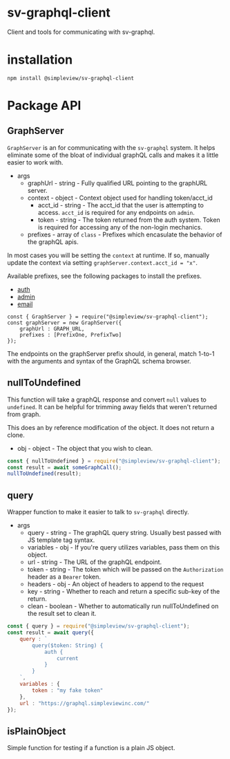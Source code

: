 # sv-graphql-client
Client and tools for communicating with sv-graphql.

# installation

```
npm install @simpleview/sv-graphql-client
```

# Package API

## GraphServer

`GraphServer` is an for communicating with the `sv-graphql` system. It helps eliminate some of the bloat of individual graphQL calls and makes it a little easier to work with.


* args
	* graphUrl - string - Fully qualified URL pointing to the graphURL server.
	* context - object - Context object used for handling token/acct_id
		* acct_id - string - The acct_id that the user is attempting to access. `acct_id` is required for any endpoints on `admin`.
		* token - string - The token returned from the auth system. Token is required for accessing any of the non-login mechanics.
	* prefixes - array of `class` - Prefixes which encasulate the behavior of the graphQL apis.

In most cases you will be setting the `context` at runtime. If so, manually update the context via setting `graphServer.context.acct_id = "x"`.

Available prefixes, see the following packages to install the prefixes.

* [auth](https://github.com/simpleviewinc/sv-auth-client)
* [admin](https://github.com/simpleviewinc/sv-auth-client)
* [email](https://github.com/simpleviewinc/sv-email-client)

```
const { GraphServer } = require("@simpleview/sv-graphql-client");
const graphServer = new GraphServer({
	graphUrl : GRAPH_URL,
	prefixes : [PrefixOne, PrefixTwo]
});
```

The endpoints on the graphServer prefix should, in general, match 1-to-1 with the arguments and syntax of the GraphQL schema browser.

## nullToUndefined

This function will take a graphQL response and convert `null` values to `undefined`. It can be helpful for trimming away fields that weren't returned from graph.

This does an by reference modification of the object. It does not return a clone.

* obj - object - The object that you wish to clean.

```js
const { nullToUndefined } = require("@simpleview/sv-graphql-client");
const result = await someGraphCall();
nullToUndefined(result);
```


## query

Wrapper function to make it easier to talk to `sv-graphql` directly.

* args
	* query - string - The graphQL query string. Usually best passed with JS template tag syntax.
	* variables - obj - If you're query utilizes variables, pass them on this object.
	* url - string - The URL of the graphQL endpoint.
	* token - string - The token which will be passed on the `Authorization` header as a `Bearer` token.
	* headers - obj - An object of headers to append to the request
	* key - string - Whether to reach and return a specific sub-key of the return.
	* clean - boolean - Whether to automatically run nullToUndefined on the result set to clean it.

```js
const { query } = require("@simpleview/sv-graphql-client");
const result = await query({
	query : `
		query($token: String) {
			auth {
				current
			}
		}
	`,
	variables : {
		token : "my fake token"
	},
	url : "https://graphql.simpleviewinc.com/"
});
```

## isPlainObject

Simple function for testing if a function is a plain JS object.